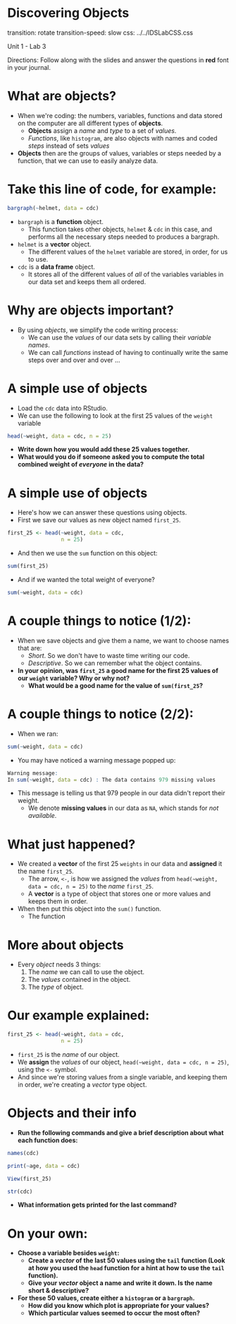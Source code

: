 Discovering Objects
================================
transition: rotate
transition-speed: slow
css: ../../IDSLabCSS.css

Unit 1 - Lab 3

Directions: Follow along with the slides and answer the questions in **red** font in your journal.



What are objects?
====================

- When we're coding: the numbers, variables, functions and data stored on the computer are all different types of **objects**.
    - **Objects** assign a _name_ and _type_ to a set of _values_.
    - _Functions_, like `histogram`, are also objects with names and coded _steps_ instead of sets _values_
- **Objects** then are the groups of values, variables or steps needed by a function, that we can use to easily analyze data.
    
Take this line of code, for example:
====================================

```r
bargraph(~helmet, data = cdc)
```
- `bargraph` is a **function** object.
    - This function takes other objects, `helmet` & `cdc` in this case, and performs all the necessary steps needed to produces a bargraph.
- `helmet` is a **vector** object.
    - The different values of the `helmet` variable are stored, in order, for us to use.
- `cdc` is a **data frame** object.
    - It stores all of the different values of _all_ of the variables variables in our data set and keeps them all ordered.

Why are objects important?
==========================

- By using _objects_, we simplify the code writing process:
    - We can use the _values_ of our data sets by calling their _variable names_.
    - We can call  _functions_ instead of having to continually write the same steps over and over and over ...



A simple use of objects
=======================

- Load the `cdc` data into RStudio.
- We can use the following to look at the first 25 values of the `weight` variable

```r
head(~weight, data = cdc, n = 25)
```
- **Write down how you would add these 25 values together.**
- **What would you do if someone asked you to compute the total combined weight of _everyone_ in the data?**


A simple use of objects
=======================

- Here's how we can answer these questions using objects.
- First we save our values as new object named `first_25`.

```r
first_25 <- head(~weight, data = cdc, 
                 n = 25)
```
- And then we use the `sum` function on this object:

```r
sum(first_25)
```
- And if we wanted the total weight of everyone?

```r
sum(~weight, data = cdc)
```


A couple things to notice (1/2):
==========================

- When we save objects and give them a name, we want to choose names that are:
  - _Short_. So we don't have to waste time writing our code.
  - _Descriptive_. So we can remember what the object contains.
- **In your opinion, was `first_25` a good name for the first 25 values of our `weight` variable? Why or why not?** 
  - **What would be a good name for the value of `sum(first_25`?**

A couple things to notice (2/2):
================================

- When we ran:

```r
sum(~weight, data = cdc)
```
- You may have noticed a warning message popped up:

```r
Warning message:
In sum(~weight, data = cdc) : The data contains 979 missing values
```
- This message is telling us that 979 people in our data didn't report their weight.
  - We denote **missing values** in our data as `NA`, which stands for _not available_.




What just happened?
==================
- We created a **vector** of the first 25 `weights` in our data and **assigned** it the name `first_25`.
    - The arrow, `<-`, is how we assigned the _values_ from `head(~weight, data = cdc, n = 25)` to the _name_ `first_25`.
    - A **vector** is a type of object that stores one or more values and keeps them in order.
- When then put this object into the `sum()` function.
    - The function 


More about objects
====================

- Every _object_ needs 3 things:
    1. The _name_ we can call to use the object.
    2. The _values_ contained in the object. 
    3. The _type_ of object.

Our example explained:
=====================


```r
first_25 <- head(~weight, data = cdc, 
                 n = 25)
```

- `first_25` is the _name_ of our object.
- We **assign** the _values_ of our object, `head(~weight, data = cdc, n = 25)`, using the `<-` symbol.
- And since we're storing values from a single variable, and keeping them in order, we're creating a _vector_ type object.


Objects and their info
======================

- **Run the following commands and give a brief description about what each function does:**

```r
names(cdc)
```


```r
print(~age, data = cdc)
```


```r
View(first_25)
```


```r
str(cdc)
```

- **What information gets printed for the last command?**



On your own:
============

- **Choose a variable besides `weight`:**
  - **Create a _vector_ of the last 50 values using the `tail` function (Look at how you used the `head` function for a hint at how to use the `tail` function).**
  - **Give your _vector_ object a name and write it down. Is the name short & descriptive?**
- **For these 50 values, create either a `histogram` or a `bargraph`.**
  - **How did you know which plot is appropriate for your values?**
  - **Which particular values seemed to occur the most often?**
